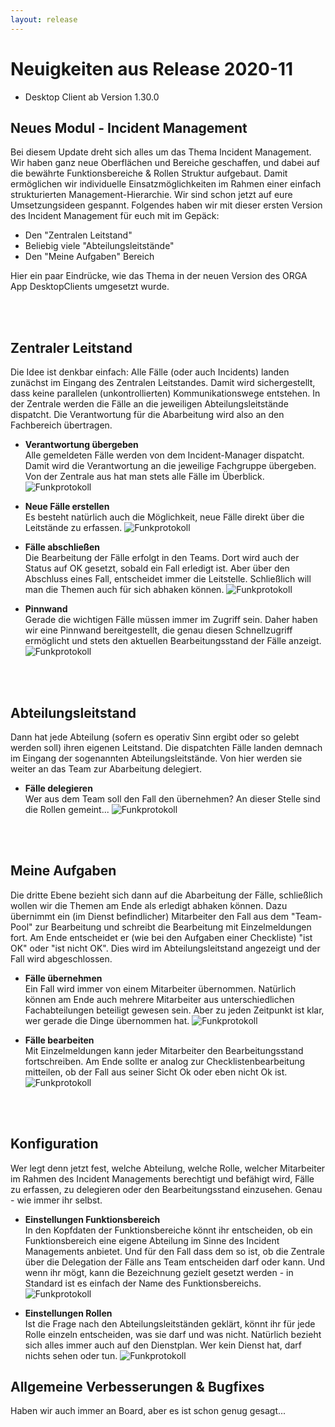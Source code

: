 ```yaml
---
layout: release
---
```


# Neuigkeiten aus Release 2020-11

* Desktop Client ab Version 1.30.0

## Neues Modul - Incident Management

Bei diesem Update dreht sich alles um das Thema Incident Management. Wir haben ganz neue Oberflächen und Bereiche geschaffen, und dabei auf die bewährte Funktionsbereiche & Rollen Struktur aufgebaut. Damit ermöglichen wir individuelle Einsatzmöglichkeiten im Rahmen einer einfach strukturierten Management-Hierarchie. Wir sind schon jetzt auf eure Umsetzungsideen gespannt. Folgendes haben wir mit dieser ersten Version des Incident Management für euch mit im Gepäck:

* Den "Zentralen Leitstand"
* Beliebig viele "Abteilungsleitstände"
* Den "Meine Aufgaben" Bereich

Hier ein paar Eindrücke, wie das Thema in der neuen Version des ORGA App DesktopClients umgesetzt wurde.


<br>
<br>

## Zentraler Leitstand
Die Idee ist denkbar einfach: Alle Fälle (oder auch Incidents) landen zunächst im Eingang des Zentralen Leitstandes. Damit wird sichergestellt, dass keine parallelen (unkontrollierten) Kommunikationswege entstehen. In der Zentrale werden die Fälle an die jeweiligen Abteilungsleitstände dispatcht. Die Verantwortung für die Abarbeitung wird also an den Fachbereich übertragen.

- **Verantwortung übergeben**<br>
Alle gemeldeten Fälle werden von dem Incident-Manager dispatcht. Damit wird die Verantwortung an die jeweilige Fachgruppe übergeben. Von der Zentrale aus hat man stets alle Fälle im Überblick.
 ![Funkprotokoll](Videos/zentrale-01-dispatchen.gif)

- **Neue Fälle erstellen**<br>
Es besteht natürlich auch die Möglichkeit, neue Fälle direkt über die Leitstände zu erfassen. 
 ![Funkprotokoll](Videos/zentrale-02-neuer-fall.gif)

- **Fälle abschließen**<br>
Die Bearbeitung der Fälle erfolgt in den Teams. Dort wird auch der Status auf OK gesetzt, sobald ein Fall erledigt ist. Aber über den Abschluss eines Fall, entscheidet immer die Leitstelle. Schließlich will man die Themen auch für sich abhaken können.
 ![Funkprotokoll](Videos/zentrale-03-fall-abschließen.gif)

- **Pinnwand**<br>
Gerade die wichtigen Fälle müssen immer im Zugriff sein. Daher haben wir eine Pinnwand bereitgestellt, die genau diesen Schnellzugriff ermöglicht und stets den aktuellen Bearbeitungsstand der Fälle anzeigt.
 ![Funkprotokoll](Videos/zentrale-04-pinnwand.gif)



<br>
<br>

## Abteilungsleitstand
Dann hat jede Abteilung (sofern es operativ Sinn ergibt oder so gelebt werden soll) ihren eigenen Leitstand. Die dispatchten Fälle landen demnach im Eingang der sogenannten Abteilungsleitstände. Von hier werden sie weiter an das Team zur Abarbeitung delegiert.

- **Fälle delegieren**<br>
Wer aus dem Team soll den Fall den übernehmen? An dieser Stelle sind die Rollen gemeint...
![Funkprotokoll](Videos/abteilung-01-delegieren.gif)



<br>
<br>

## Meine Aufgaben
Die dritte Ebene bezieht sich dann auf die Abarbeitung der Fälle, schließlich wollen wir die Themen am Ende als erledigt abhaken können. Dazu übernimmt ein (im Dienst befindlicher) Mitarbeiter den Fall aus dem "Team-Pool" zur Bearbeitung und schreibt die Bearbeitung mit Einzelmeldungen fort. Am Ende entscheidet er (wie bei den Aufgaben einer Checkliste) "ist OK" oder "ist nicht OK". Dies wird im Abteilungsleitstand angezeigt und der Fall wird abgeschlossen.

- **Fälle übernehmen**<br>
Ein Fall wird immer von einem Mitarbeiter übernommen. Natürlich können am Ende auch mehrere Mitarbeiter aus unterschiedlichen Fachabteilungen beteiligt gewesen sein. Aber zu jeden Zeitpunkt ist klar, wer gerade die Dinge übernommen hat.
 ![Funkprotokoll](Videos/meine-aufgaben-01-fall-uebernehmen.gif)

- **Fälle bearbeiten**<br>
Mit Einzelmeldungen kann jeder Mitarbeiter den Bearbeitungsstand fortschreiben. Am Ende sollte er analog zur Checklistenbearbeitung mitteilen, ob der Fall aus seiner Sicht Ok oder eben nicht Ok ist.
 ![Funkprotokoll](Videos/meine-aufgaben-02-fall-bearbeiten.gif)



<br>
<br>


## Konfiguration
Wer legt denn jetzt fest, welche Abteilung, welche Rolle, welcher Mitarbeiter im Rahmen des Incident Managements berechtigt und befähigt wird, Fälle zu erfassen, zu delegieren oder den Bearbeitungsstand einzusehen. Genau - wie immer ihr selbst.

- **Einstellungen Funktionsbereich** <br>
In den Kopfdaten der Funktionsbereiche könnt ihr entscheiden, ob ein Funktionsbereich eine eigene Abteilung im Sinne des Incident Managements anbietet. Und für den Fall dass dem so ist, ob die Zentrale über die Delegation der Fälle ans Team entscheiden darf oder kann. Und wenn ihr mögt, kann die Bezeichnung gezielt gesetzt werden - in Standard ist es einfach der Name des Funktionsbereichs.
 ![Funkprotokoll](Bilder/einstellungen-fb.png)

- **Einstellungen Rollen** <br>
Ist die Frage nach den Abteilungsleitständen geklärt, könnt ihr für jede Rolle einzeln entscheiden, was sie darf und was nicht. Natürlich bezieht sich alles immer auch auf den Dienstplan. Wer kein Dienst hat, darf nichts sehen oder tun.
 ![Funkprotokoll](Bilder/einstellungen-rolle.png)



## Allgemeine Verbesserungen & Bugfixes

Haben wir auch immer an Board, aber es ist schon genug gesagt...